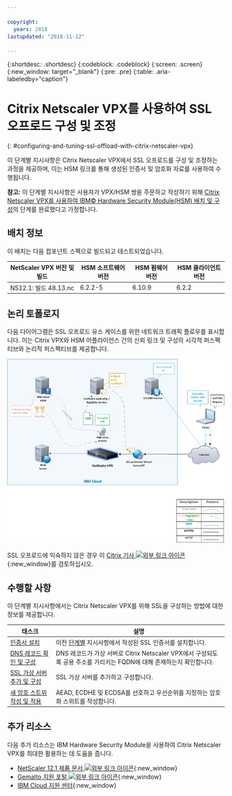 ```yaml
---

copyright:
  years: 2018
lastupdated: "2018-11-12"

---
```


{:shortdesc: .shortdesc}
{:codeblock: .codeblock}
{:screen: .screen}
{:new_window: target="_blank"}
{:pre: .pre}
{:table: .aria-labeledby="caption"}

# Citrix Netscaler VPX를 사용하여 SSL 오프로드 구성 및 조정
{: #configuring-and-tuning-ssl-offload-with-citrix-netscaler-vpx}

이 단계별 지시사항은 Citrix Netscaler VPX에서 SSL 오프로드를 구성 및 조정하는 과정을 제공하며, 이는 HSM 링크를 통해 생성된 인증서 및 암호화 자료를 사용하여 수행됩니다.

**참고:** 이 단계별 지시사항은 사용자가 VPX/HSM 쌍을 주문하고 작성하기 위해 [Citrix Netscaler VPX를 사용하여 IBM© Hardware Security Module(HSM) 배치 및 구성](/docs/infrastructure/citrix-netscaler-vpx?topic=citrix-netscaler-vpx-deploying-and-configuring-the-ibm-hardware-security-module-hsm-with-citrix-netscaler-vpx)의 단계를 완료했다고 가정합니다.

## 배치 정보
이 배치는 다음 컴포넌트 스펙으로 빌드되고 테스트되었습니다.

| NetScaler VPX 버전 및 빌드	| HSM 소프트웨어 버전 | HSM 펌웨어 버전 | HSM 클라이언트 버전 |
| ------------- | ------------- | ------------- | ------------- |
| NS12.1: 빌드 48.13.nc | 6.2.2-5 | 6.10.9 | 6.2.2 |


## 논리 토폴로지
다음 다이어그램은 SSL 오프로드 유스 케이스를 위한 네트워크 트래픽 플로우를 표시합니다. 이는 Citrix VPX와 HSM 어플라이언스 간의 신뢰 링크 및 구성의 시각적 퍼스펙티브와 논리적 퍼스펙티브를 제공합니다.

<img src="images/network-flows-logical-topology.jpg" alt="그림" style="width: 700px;"/>

SSL 오프로드에 익숙하지 않은 경우 이 [Citrix 기사 ![외부 링크 아이콘](../../icons/launch-glyph.svg "외부 링크 아이콘")](https://docs.citrix.com/en-us/netscaler/12-1/ssl.html){:new_window}를 검토하십시오.

## 수행할 사항

이 단계별 지시사항에서는 Citrix Netscaler VPX를 위해 SSL을 구성하는 방법에 대한 정보를 제공합니다.

태스크  |설명
------------- | -------------
[인증서 설치](/docs/infrastructure/citrix-netscaler-vpx?topic=citrix-netscaler-vpx-install-your-ssl-certificate) |이전 [단계별](/docs/infrastructure/citrix-netscaler-vpx?topic=citrix-netscaler-vpx-deploying-and-configuring-the-ibm-hardware-security-module-hsm-with-citrix-netscaler-vpx) 지시사항에서 작성된 SSL 인증서를 설치합니다.
[DNS 레코드 확인 및 구성](/docs/infrastructure/citrix-netscaler-vpx?topic=citrix-netscaler-vpx-check-and-configure-the-dns-record) | DNS 레코드가 가상 서버로 Citrix Netscaler VPX에서 구성되도록 공용 주소를 가리키는 FQDN에 대해 존재하는지 확인합니다.
[SSL 가상 서버 추가 및 구성](/docs/infrastructure/citrix-netscaler-vpx?topic=citrix-netscaler-vpx-add-and-configure-the-ssl-virtual-server) | SSL 가상 서버를 추가하고 구성합니다.
[새 암호 스트위 작성 및 적용](/docs/infrastructure/citrix-netscaler-vpx?topic=citrix-netscaler-vpx-create-and-apply-a-new-cipher-suite) | AEAD, ECDHE 및 ECDSA를 선호하고 우선순위를 지정하는 암호화 스위트를 작성합니다.

## 추가 리소스
다음 추가 리소스는 IBM Hardware Security Module을 사용하여 Citrix Netscaler VPX를 최대한 활용하는 데 도움을 줍니다. 

* [NetScaler 12.1 제품 문서 ![외부 링크 아이콘](../../icons/launch-glyph.svg "외부 링크 아이콘")](https://docs.citrix.com/en-us/netscaler/12-1/){:new_window}
* [Gemalto 지원 포털 ![외부 링크 아이콘](../../icons/launch-glyph.svg "외부 링크 아이콘")](https://supportportal.gemalto.com/csm?id=csm_index){:new_window}
* [IBM Cloud 지원 센터](https://{DomainName}/docs/get-support?topic=get-support-using-avatar){:new_window}
